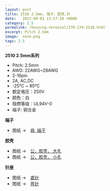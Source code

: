 ```yaml
---
layout: post
title: 2510 2.5mm, 端子，胶壳,针
date:   2022-09-01 13:57:38 +0800
category: 2.5
permalink: /housing-terminal/270-274-2510.html
excerpt: Pitch 2.5mm
image:  none.png
tags: 2.5
---
```


__2510 2.5mm系列__

* Pitch: 2.5mm
* AWG: 22AWG~28AWG
* 2-16pin
* 2A, AC,DC
* -25℃ ~ 85℃
* 额定电压：250V
* 颜色：白
* 阻燃等级：UL94V-0
* 端子: 铜合金

__端子__

* 图纸 →　[母, 端子](/assets/2022/270-2510-T.pdf)

__胶壳__

* 图纸 →　[公，胶壳， 大孔](/assets/2022/271-2510-H-L.pdf)
* 图纸 →　[公，胶壳， 小孔](/assets/2022/271-2510-H-L.pdf)

__针座__

* 图纸 →　[直针](/assets/2022/273-2510-DIP-QX.pdf)
* 图纸 →　[弯针](/assets/2022/274-2510-WR.pdf)